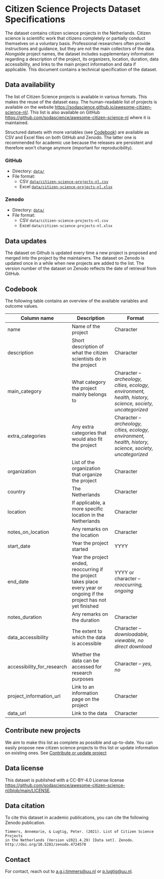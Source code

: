 # Citizen Science Projects Dataset Specifications

The dataset contains citizen science projects in the Netherlands. Citizen science is scientific work that citizens completely or partially conduct themselves on a voluntary basis. Professional researchers often provide instructions and guidance, but they are not the main collectors of the data. Alongside project names, the dataset includes supplementary information regarding a description of the project, its organizers, location, duration, data accessibility, and links to the main project information and data if applicable. This document contains a technical specification of the dataset. 

## Data availability 

The list of Citizen Science projects is available in various formats. This makes the reuse 
of the dataset easy. The human-readable list of projects is available on the website 
https://sodascience.github.io/awesome-citizen-science-nl/. This list is also available on
GitHub https://github.com/sodascience/awesome-citizen-science-nl where it is 
maintained.

Structured datsets with more variables (see [Codebook](#codebook)) are available as CSV and 
Excel files on both GitHub and Zenodo. The latter one is recommended for academic use because
the releases are persistent and therefore won't change anymore (important for reproducibility).

### GitHub

- Directory: [`data/`](https://github.com/sodascience/awesome-citizen-science-nl/tree/main/data)
- File format: 
  - CSV [`data/citizen-science-projects-nl.csv`](https://github.com/sodascience/awesome-citizen-science-nl/tree/main/data/citizen-science-projects-nl.csv)
  - Excel [`data/citizen-science-projects-nl.xlsx`](https://github.com/sodascience/awesome-citizen-science-nl/tree/main/data/citizen-science-projects-nl.xlsx)

### Zenodo

- Directory: [`data/`](https://github.com/sodascience/awesome-citizen-science-nl/tree/main/data)
- File format: 
  - CSV `data/citizen-science-projects-nl.csv`
  - Excel `data/citizen-science-projects-nl.xlsx`

## Data updates

The dataset on Github is updated every time a new project is proposed and merged into the 
project by the maintainers. The dataset on Zenodo is updated once in a while when new projects 
are added to the list. The version number of the dataset on Zenodo reflects the date of 
retrieval from GitHub. 

## Codebook

The following table contains an overview of the available variables and outcome values.

| Column name | Description    | Format    |
|-|-|-|
| name    | Name of the project | Character    |
| description    | Short description of what the citizen scientists do in the project    | Character    |
| main_category    | What category the project mainly belongs to     | Character – *archeology, cities, ecology, environment, health, history, science, society, uncategorized*     |
| extra_categories    | Any extra categories that would also fit the project     | Character – *archeology, cities, ecology, environment, health, history, science, society, uncategorized*    |
| organization    | List of the organization that organize the project    | Character    |
| country    | The Netherlands    | Character    |
| location    | If applicable, a more specific location in the Netherlands    | Character    |
| notes_on_location    | Any remarks on the location    | Character    |
| start_date    | Year the project started    | YYYY    |
| end_date    | Year the project ended, reoccurring if the project takes place every year or ongoing if the project has not yet finished    | YYYY or character – *reoccurring, ongoing*    |
| notes_duration    | Any remarks on the duration    | Character    |
| data_accessibility    | The extent to which the data is accessible    | Character – *downloadable, viewable, no direct download*    |
| accessibility_for_research    | Whether the data can be accessed for research purposes    | Character – *yes, no*    |
| project_information_url    | Link to an information page on the project    | Character    |
| data_url    | Link to the data    | Character    |

## Contribute new projects

We aim to make this list as complete as possible and up-to-date. You can easily propose new 
citizen science projects to this list or update information on existing ones. See 
[Contribute or update project](https://github.com/sodascience/awesome-citizen-science-nl#contribute-or-update-project)

## Data license

This dataset is published with a CC-BY-4.0 License license https://github.com/sodascience/awesome-citizen-science-nl/blob/main/LICENSE. 

## Data citation

To cite this dataset in academic publications, you can cite the following Zenodo publication. 

```
Timmers, Annemarie, & Lugtig, Peter. (2021). List of Citizen Science Projects 
in the Netherlands (Version v2021.4.29) [Data set]. Zenodo. http://doi.org/10.5281/zenodo.4724570
```

## Contact

For contact, reach out to a.g.j.timmers@uu.nl or p.lugtig@uu.nl. 
